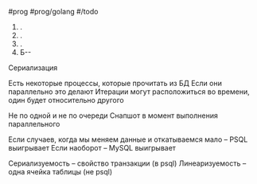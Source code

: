 #prog #prog/golang #/todo

1) .
2) .
3) .
4) Б--

Сериализация 

Есть некоторые процессы, которые прочитать из БД
Если они параллельно это делают
Итерации могут расположиться во времени, один будет относительно другого

Не по одной и не по очереди
Снапшот в момент выполнения параллельного

Если случаев, когда мы меняем данные и откатываемся мало – PSQL выигрывает
Если наоборот – MySQL выигрывает


Сериализуемость – свойство транзакции (в psql)
Линеаризуемость – одна ячейка таблицы (не psql)
